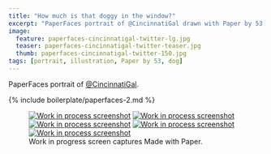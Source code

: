 ```yaml
---
title: "How much is that doggy in the window?"
excerpt: "PaperFaces portrait of @CincinnatiGal drawn with Paper by 53 on an iPad."
image: 
  feature: paperfaces-cincinnatigal-twitter-lg.jpg
  teaser: paperfaces-cincinnatigal-twitter-teaser.jpg
  thumb: paperfaces-cincinnatigal-twitter-150.jpg
tags: [portrait, illustration, Paper by 53, dog]
---
```


PaperFaces portrait of [@CincinnatiGal](http://twitter.com/CincinnatiGal).

{% include boilerplate/paperfaces-2.md %}

<figure class="third">
  <a href="{{ site.url }}/assets/images/paperfaces-cincinnatigal-process-1-lg.jpg"><img src="{{ site.url }}/assets/images/paperfaces-cincinnatigal-process-1-600.jpg" alt="Work in process screenshot"></a>
  <a href="{{ site.url }}/assets/images/paperfaces-cincinnatigal-process-2-lg.jpg"><img src="{{ site.url }}/assets/images/paperfaces-cincinnatigal-process-2-600.jpg" alt="Work in process screenshot"></a>
  <a href="{{ site.url }}/assets/images/paperfaces-cincinnatigal-process-3-lg.jpg"><img src="{{ site.url }}/assets/images/paperfaces-cincinnatigal-process-3-600.jpg" alt="Work in process screenshot"></a>
  <a href="{{ site.url }}/assets/images/paperfaces-cincinnatigal-process-4-lg.jpg"><img src="{{ site.url }}/assets/images/paperfaces-cincinnatigal-process-4-600.jpg" alt="Work in process screenshot"></a>
  <a href="{{ site.url }}/assets/images/paperfaces-cincinnatigal-process-5-lg.jpg"><img src="{{ site.url }}/assets/images/paperfaces-cincinnatigal-process-5-600.jpg" alt="Work in process screenshot"></a>
  <figcaption>Work in progress screen captures Made with Paper.</figcaption>
</figure>